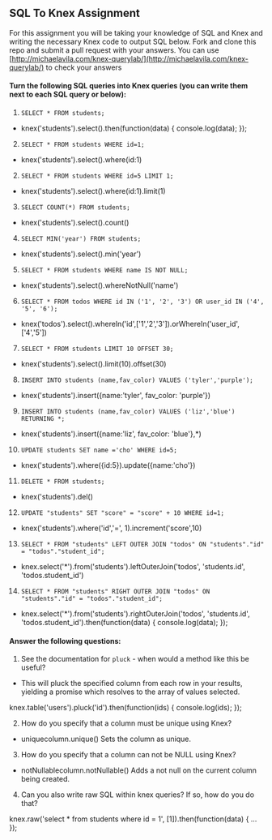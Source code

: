 ## SQL To Knex Assignment

For this assignment you will be taking your knowledge of SQL and Knex and writing the necessary Knex code to output SQL below. Fork and clone this repo and submit a pull request with your answers. You can use [http://michaelavila.com/knex-querylab/](http://michaelavila.com/knex-querylab/) to check your answers

#### Turn the following SQL queries into Knex queries (you can write them next to each SQL query or below):

1. `SELECT * FROM students;`

*  knex('students').select().then(function(data) {
    console.log(data);
  });

2. `SELECT * FROM students WHERE id=1;`

*  knex('students').select().where(id:1)

2. `SELECT * FROM students WHERE id=5 LIMIT 1;`

*  knex('students').select().where(id:1).limit(1)

3. `SELECT COUNT(*) FROM students;`

*  knex('students').select().count()

4. `SELECT MIN('year') FROM students;`

*  knex('students').select().min('year')

5. `SELECT * FROM students WHERE name IS NOT NULL;`

*  knex('students').select().whereNotNull('name')

6. `SELECT * FROM todos WHERE id IN ('1', '2', '3') OR user_id IN ('4', '5', '6');`

*  knex('todos').select().whereIn('id',['1','2','3']).orWhereIn('user_id',['4','5'])

7. `SELECT * FROM students LIMIT 10 OFFSET 30;`

*  knex('students').select().limit(10).offset(30)

8. `INSERT INTO students (name,fav_color) VALUES ('tyler','purple');`

*  knex('students').insert({name:'tyler', fav_color: 'purple'})

9. `INSERT INTO students (name,fav_color) VALUES ('liz','blue') RETURNING *;`

*  knex('students').insert({name:'liz', fav_color: 'blue'},*)

10. `UPDATE students SET name ='cho' WHERE id=5;`

*  knex('students').where({id:5}).update({name:'cho'})

11. `DELETE * FROM students;`

*  knex('students').del()

12. `UPDATE "students" SET "score" = "score" + 10 WHERE id=1;`

*  knex('students').where('id','=', 1).increment('score',10)

13. `SELECT * FROM "students" LEFT OUTER JOIN "todos" ON "students"."id" = "todos"."student_id";`

*  knex.select('*').from('students').leftOuterJoin('todos', 'students.id', 'todos.student_id')

14. `SELECT * FROM "students" RIGHT OUTER JOIN "todos" ON "students"."id" = "todos"."student_id";`

*  knex.select('*').from('students').rightOuterJoin('todos', 'students.id', 'todos.student_id').then(function(data) {
    console.log(data);
  });

#### Answer the following questions:

1. See the documentation for `pluck` - when would a method like this be useful?

*  This will pluck the specified column from each row in your results, yielding a promise which resolves to the array of values selected.

knex.table('users').pluck('id').then(function(ids) {
  console.log(ids);
});

2. How do you specify that a column must be unique using Knex?

*  uniquecolumn.unique()
Sets the column as unique.

3. How do you specify that a column can not be NULL using Knex?

*  notNullablecolumn.notNullable()
Adds a not null on the current column being created.

4. Can you also write raw SQL within knex queries? If so, how do you do that?

knex.raw('select * from students where id = 1', [1]).then(function(data) {
  ...
});

